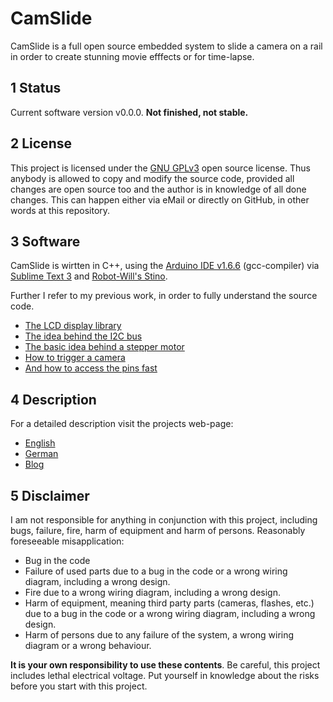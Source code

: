 # CamSlide

CamSlide is a full open source embedded system to slide a camera on a rail in order to create stunning movie efffects or for time-lapse.

## 1 Status

Current software version v0.0.0.
**Not finished, not stable.**

## 2 License

This project is licensed under the [GNU GPLv3](https://www.gnu.org/licenses/gpl.html) open source license.
Thus anybody is allowed to copy and modify the source code, provided all changes are open source too and the author is in knowledge of all done changes.
This can happen either via eMail or directly on GitHub, in other words at this repository.

## 3 Software

CamSlide is wirtten in C++, using the [Arduino IDE v1.6.6](https://www.arduino.cc/en/Main/OldSoftwareReleases) (gcc-compiler) via [Sublime Text 3](https://www.sublimetext.com/3) and [Robot-Will's Stino](https://github.com/Robot-Will/Stino).

Further I refer to my previous work, in order to fully understand the source code.

+ [The LCD display library](http://deloarts.com/en/scripts/arduino/oled-display/)
+ [The idea behind the I2C bus](http://deloarts.com/en/scripts/arduino/i2c-bit-shifting/)
+ [The basic idea behind a stepper motor](http://deloarts.com/en/scripts/arduino/set-stepper/)
+ [How to trigger a camera](http://deloarts.com/en/scripts/arduino/trigger-camera/)
+ [And how to access the pins fast](http://deloarts.com/en/scripts/arduino/fast-digital-write/)

## 4 Description

For a detailed description visit the projects web-page: 

+ [English](http://deloarts.com/en/projects/camslide/)
+ [German](http://deloarts.com/de/projects/camslide/)
+ [Blog](http://deloarts.wordpress.com)

## 5 Disclaimer

I am not responsible for anything in conjunction with this project, including bugs, failure, fire, harm of equipment and harm of persons.
Reasonably foreseeable misapplication:

+ Bug in the code
+ Failure of used parts due to a bug in the code or a wrong wiring diagram, including a wrong design.
+ Fire due to a wrong wiring diagram, including a wrong design.
+ Harm of equipment, meaning third party parts (cameras, flashes, etc.) due to a bug in the code or a wrong wiring diagram, including a wrong design.
+ Harm of persons due to any failure of the system, a wrong wiring diagram or a wrong behaviour.

**It is your own responsibility to use these contents**.
Be careful, this project includes lethal electrical voltage. Put yourself in knowledge about the risks before you start with this project.
